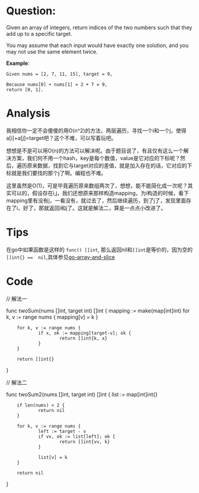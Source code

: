 # Question:

Given an array of integers, return indices of the two numbers such that they add up to a specific target.

You may assume that each input would have exactly one solution, and you may not use the same element twice.

**Example**:
```
Given nums = [2, 7, 11, 15], target = 9,

Because nums[0] + nums[1] = 2 + 7 = 9,
return [0, 1].
```

# Analysis

我相信你一定不会傻傻的用O(n^2)的方法，两层遍历，寻找一个i和一个j，使得a[i]+a[j]=target吧？这个不难，可以写着玩吧。

想想是不是可以用O(n)的方法可以解决呢。由于题目说了，有且仅有这么一个解决方案，我们何不用一个hash，key是每个数值，value是它对应的下标呢？然后，遍历原来数据，找到它与target对应的差值，就是加入存在的话，它对应的下标就是我们要找的那个j了啊。编程也不难。

这里虽然是O(1)，可是毕竟遍历原来数组两次了，想想，能不能简化成一次呢？其实可以的，假设存在i,j，我们还想原来那样构造mapping，为i构造的时候，看下mapping里有没有j，一看没有，就过去了，然后继续遍历，到了j了，发现里面存在了i，好了，那就返回i和j了。这就是解法二，算是一点点小改进了。

# Tips

在go中如果函数是这样的 `func() []int`, 那么返回nil和`[]int`是等价的，因为空的`[]int{} ==  nil`,具体参见[go-array-and-slice](https://github.com/lylex/lylex.github.io/blob/master/2019/01/03/go-array-and-slice/index.html)

# Code

// 解法一

func twoSum(nums []int, target int) []int {
        mapping := make(map[int]int)
        for k, v := range nums {
                mapping[v] = k
        }

        for k, v := range nums {
                if x, ok := mapping[target-v]; ok {
                        return []int{k, x}
                }
        }

        return []int{}
}


// 解法二

func twoSum2(nums []int, target int) []int {
        list := map[int]int{}

        if len(nums) < 2 {
                return nil
        }

        for k, v := range nums {
                left := target - v
                if vv, ok := list[left]; ok {
                        return []int{vv, k}
                }

                list[v] = k
        }

        return nil
}
